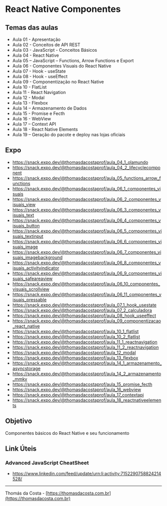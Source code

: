 # React Native Componentes

## Temas das aulas

- Aula 01 - Apresentação
- Aula 02 - Conceitos de API REST
- Aula 03 - JavaScript - Conceitos Básicos
- Aula 04 - React Native
- Aula 05 – JavaScript – Functions, Arrow Functions e Export
- Aula 06 - Componentes Visuais do React Native
- Aula 07 - Hook - useState
- Aula 08 - Hook - useEffect
- Aula 09 - Componentização no React Native
- Aula 10 - FlatList
- Aula 11 - React Navigation
- Aula 12 - Modal
- Aula 13 - Flexbox
- Aula 14 – Armazenamento de Dados
- Aula 15 - Promise e Fecth
- Aula 16 - WebView
- Aula 17 – Context API 
- Aula 18 - React Native Elements
- Aula 19 – Geração do pacote e deploy nas lojas oficiais

## Expo

- https://snack.expo.dev/@thomasdacostaprof/aula_04_1_olamundo
- https://snack.expo.dev/@thomasdacostaprof/aula_04_2_lifecyclecomponent
- https://snack.expo.dev/@thomasdacostaprof/aula_05_functions_arrow_functions
- https://snack.expo.dev/@thomasdacostaprof/aula_06_1_componentes_visuais
- https://snack.expo.dev/@thomasdacostaprof/aula_06_2_componentes_visuais_view
- https://snack.expo.dev/@thomasdacostaprof/aula_06_3_componentes_visuais_text
- https://snack.expo.dev/@thomasdacostaprof/aula_06_4_componentes_visuais_button
- https://snack.expo.dev/@thomasdacostaprof/aula_06_5_componentes_visuais_textinput
- https://snack.expo.dev/@thomasdacostaprof/aula_06_6_componentes_visuais_image
- https://snack.expo.dev/@thomasdacostaprof/aula_06_7_componentes_visuais_imagebackground
- https://snack.expo.dev/@thomasdacostaprof/aula_06_8_componentes_visuais_activityindicator
- https://snack.expo.dev/@thomasdacostaprof/aula_06_9_componentes_visuais_safeareaview
- https://snack.expo.dev/@thomasdacostaprof/aula_06_10_componentes_visuais_scrollview
- https://snack.expo.dev/@thomasdacostaprof/aula_06_11_componentes_visuais_pressable
- https://snack.expo.dev/@thomasdacostaprof/aula_07_1_hook_usestate
- https://snack.expo.dev/@thomasdacostaprof/aula_07_2_calculadora
- https://snack.expo.dev/@thomasdacostaprof/aula_08_hook_useeffect
- https://snack.expo.dev/@thomasdacostaprof/aula_09_componentizacao_react_native
- https://snack.expo.dev/@thomasdacostaprof/aula_10_1_flatlist
- https://snack.expo.dev/@thomasdacostaprof/aula_10_2_flatlist
- https://snack.expo.dev/@thomasdacostaprof/aula_11_1_reactnavigation
- https://snack.expo.dev/@thomasdacostaprof/aula_11_2_reactnavigation
- https://snack.expo.dev/@thomasdacostaprof/aula_12_modal
- https://snack.expo.dev/@thomasdacostaprof/aula_13_flexbox
- https://snack.expo.dev/@thomasdacostaprof/aula_14_1_armazenamento_asyncstorage
- https://snack.expo.dev/@thomasdacostaprof/aula_14_2_armazenamento_mmkv
- https://snack.expo.dev/@thomasdacostaprof/aula_15_promise_fecth
- https://snack.expo.dev/@thomasdacostaprof/aula_16_webview
- https://snack.expo.dev/@thomasdacostaprof/aula_17_contextapi
- https://snack.expo.dev/@thomasdacostaprof/aula_18_reactnativeelements

## Objetivo

Componentes básicos do React Native e seu funcionamento

## Link Úteis

### Advanced JavaScript CheatSheet
- https://www.linkedin.com/feed/update/urn:li:activity:7152290758824214528/

---

Thomás da Costa - [https://thomasdacosta.com.br](https://thomasdacosta.com.br)
